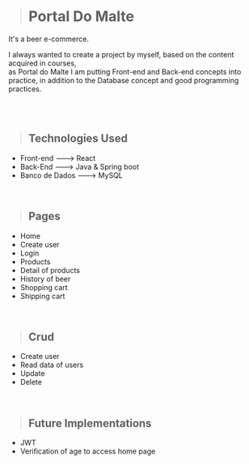 ># <h1>Portal Do Malte</h1>

<p>It's a beer e-commerce.</p>
<p>I always wanted to create a project by myself, based on the content acquired in courses,</br>
as Portal do Malte I am putting Front-end and Back-end concepts into practice, in addition to the Database concept and good programming practices.</p>
</br>
</br>

>## Technologies Used

 - Front-end ---> React
 - Back-End ---> Java & Spring boot
 - Banco de Dados ---> MySQL
</br>

>## Pages
 - Home
 - Create user
 - Login
 - Products
 - Detail of products
 - History of beer
 - Shopping cart
 - Shipping cart
 </br>

>## Crud
 - Create user
 - Read data of users
 - Update
 - Delete
 </br>

>## Future Implementations
 - JWT
 - Verification of age to access home page
